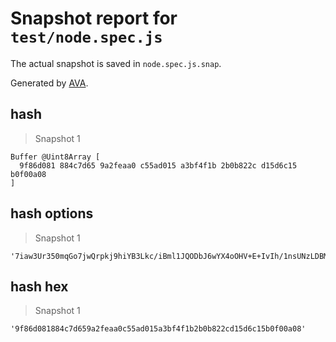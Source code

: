 # Snapshot report for `test/node.spec.js`

The actual snapshot is saved in `node.spec.js.snap`.

Generated by [AVA](https://avajs.dev).

## hash

> Snapshot 1

    Buffer @Uint8Array [
      9f86d081 884c7d65 9a2feaa0 c55ad015 a3bf4f1b 2b0b822c d15d6c15 b0f00a08
    ]

## hash options

> Snapshot 1

    '7iaw3Ur350mqGo7jwQrpkj9hiYB3Lkc/iBml1JQODbJ6wYX4oOHV+E+IvIh/1nsUNzLDBMxfqa2Ob1f1ACio/w=='

## hash hex

> Snapshot 1

    '9f86d081884c7d659a2feaa0c55ad015a3bf4f1b2b0b822cd15d6c15b0f00a08'
